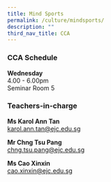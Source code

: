 ```yaml
---
title: Mind Sports
permalink: /culture/mindsports/
description: ""
third_nav_title: CCA
---
```

### CCA Schedule

**Wednesday**  
4.00 - 6.00pm  
Seminar Room 5

### Teachers-in-charge

**Ms Karol Ann Tan**  
[karol.ann.tan@ejc.edu.sg](mailto:karol.ann.tan@ejc.edu.sg)

**Mr Chng Tsu Pang**  
[chng.tsu.pang@ejc.edu.sg](mailto:chng.tsu.pang@ejc.edu.sg)

**Ms Cao Xinxin**  
[cao.xinxin@ejc.edu.sg](mailto:cao.xinxin@ejc.edu.sg)